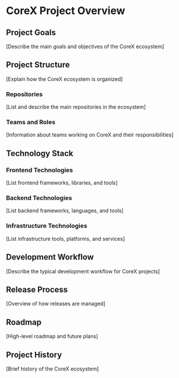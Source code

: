 # CoreX Project Overview

## Project Goals
[Describe the main goals and objectives of the CoreX ecosystem]

## Project Structure
[Explain how the CoreX ecosystem is organized]

### Repositories
[List and describe the main repositories in the ecosystem]

### Teams and Roles
[Information about teams working on CoreX and their responsibilities]

## Technology Stack

### Frontend Technologies
[List frontend frameworks, libraries, and tools]

### Backend Technologies
[List backend frameworks, languages, and tools]

### Infrastructure Technologies
[List infrastructure tools, platforms, and services]

## Development Workflow
[Describe the typical development workflow for CoreX projects]

## Release Process
[Overview of how releases are managed]

## Roadmap
[High-level roadmap and future plans]

## Project History
[Brief history of the CoreX ecosystem]
